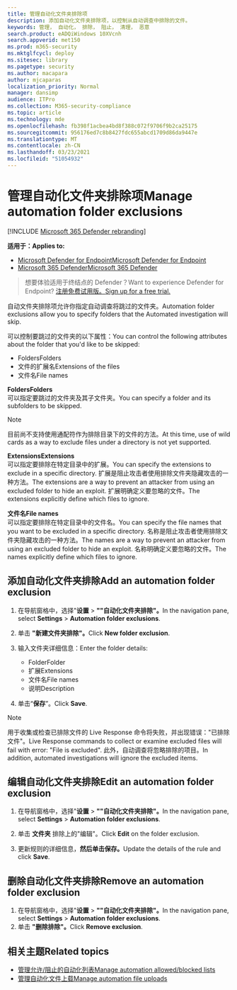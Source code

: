 ```yaml
---
title: 管理自动化文件夹排除项
description: 添加自动化文件夹排除项，以控制从自动调查中排除的文件。
keywords: 管理， 自动化， 排除， 阻止， 清理， 恶意
search.product: eADQiWindows 10XVcnh
search.appverid: met150
ms.prod: m365-security
ms.mktglfcycl: deploy
ms.sitesec: library
ms.pagetype: security
ms.author: macapara
author: mjcaparas
localization_priority: Normal
manager: dansimp
audience: ITPro
ms.collection: M365-security-compliance
ms.topic: article
ms.technology: mde
ms.openlocfilehash: fb398f1acbea4bd8f388c072f9706f9b2ca25175
ms.sourcegitcommit: 956176ed7c8b8427fdc655abcd1709d86da9447e
ms.translationtype: MT
ms.contentlocale: zh-CN
ms.lasthandoff: 03/23/2021
ms.locfileid: "51054932"
---
```

# <a name="manage-automation-folder-exclusions"></a><span data-ttu-id="b8d09-104">管理自动化文件夹排除项</span><span class="sxs-lookup"><span data-stu-id="b8d09-104">Manage automation folder exclusions</span></span> 

[!INCLUDE [Microsoft 365 Defender rebranding](../../includes/microsoft-defender.md)]


<span data-ttu-id="b8d09-105">**适用于：**</span><span class="sxs-lookup"><span data-stu-id="b8d09-105">**Applies to:**</span></span>
- [<span data-ttu-id="b8d09-106">Microsoft Defender for Endpoint</span><span class="sxs-lookup"><span data-stu-id="b8d09-106">Microsoft Defender for Endpoint</span></span>](https://go.microsoft.com/fwlink/p/?linkid=2146631)
- [<span data-ttu-id="b8d09-107">Microsoft 365 Defender</span><span class="sxs-lookup"><span data-stu-id="b8d09-107">Microsoft 365 Defender</span></span>](https://go.microsoft.com/fwlink/?linkid=2118804)

><span data-ttu-id="b8d09-108">想要体验适用于终结点的 Defender？</span><span class="sxs-lookup"><span data-stu-id="b8d09-108">Want to experience Defender for Endpoint?</span></span> [<span data-ttu-id="b8d09-109">注册免费试用版。</span><span class="sxs-lookup"><span data-stu-id="b8d09-109">Sign up for a free trial.</span></span>](https://www.microsoft.com/microsoft-365/windows/microsoft-defender-atp?ocid=docs-wdatp-automationexclusionfolder-abovefoldlink)

<span data-ttu-id="b8d09-110">自动文件夹排除项允许你指定自动调查将跳过的文件夹。</span><span class="sxs-lookup"><span data-stu-id="b8d09-110">Automation folder exclusions allow you to specify folders that the Automated investigation will skip.</span></span> 

<span data-ttu-id="b8d09-111">可以控制要跳过的文件夹的以下属性：</span><span class="sxs-lookup"><span data-stu-id="b8d09-111">You can control the following attributes about the folder that you'd like to be skipped:</span></span>
- <span data-ttu-id="b8d09-112">Folders</span><span class="sxs-lookup"><span data-stu-id="b8d09-112">Folders</span></span> 
- <span data-ttu-id="b8d09-113">文件的扩展名</span><span class="sxs-lookup"><span data-stu-id="b8d09-113">Extensions of the files</span></span>
- <span data-ttu-id="b8d09-114">文件名</span><span class="sxs-lookup"><span data-stu-id="b8d09-114">File names</span></span>


<span data-ttu-id="b8d09-115">**Folders**</span><span class="sxs-lookup"><span data-stu-id="b8d09-115">**Folders**</span></span><br>
<span data-ttu-id="b8d09-116">可以指定要跳过的文件夹及其子文件夹。</span><span class="sxs-lookup"><span data-stu-id="b8d09-116">You can specify a folder and its subfolders to be skipped.</span></span> 


>[!NOTE]
><span data-ttu-id="b8d09-117">目前尚不支持使用通配符作为排除目录下的文件的方法。</span><span class="sxs-lookup"><span data-stu-id="b8d09-117">At this time, use of wild cards as a way to exclude files under a directory is not yet supported.</span></span> 


<span data-ttu-id="b8d09-118">**Extensions**</span><span class="sxs-lookup"><span data-stu-id="b8d09-118">**Extensions**</span></span><br>
<span data-ttu-id="b8d09-119">可以指定要排除在特定目录中的扩展。</span><span class="sxs-lookup"><span data-stu-id="b8d09-119">You can specify the extensions to exclude in a specific directory.</span></span> <span data-ttu-id="b8d09-120">扩展是阻止攻击者使用排除文件夹隐藏攻击的一种方法。</span><span class="sxs-lookup"><span data-stu-id="b8d09-120">The extensions are a way to prevent an attacker from using an excluded folder to hide an exploit.</span></span> <span data-ttu-id="b8d09-121">扩展明确定义要忽略的文件。</span><span class="sxs-lookup"><span data-stu-id="b8d09-121">The extensions explicitly define which files to ignore.</span></span> 

<span data-ttu-id="b8d09-122">**文件名**</span><span class="sxs-lookup"><span data-stu-id="b8d09-122">**File names**</span></span><br>
<span data-ttu-id="b8d09-123">可以指定要排除在特定目录中的文件名。</span><span class="sxs-lookup"><span data-stu-id="b8d09-123">You can specify the file names that you want to be excluded in a specific directory.</span></span> <span data-ttu-id="b8d09-124">名称是阻止攻击者使用排除文件夹隐藏攻击的一种方法。</span><span class="sxs-lookup"><span data-stu-id="b8d09-124">The names are a way to prevent an attacker from using an excluded folder to hide an exploit.</span></span> <span data-ttu-id="b8d09-125">名称明确定义要忽略的文件。</span><span class="sxs-lookup"><span data-stu-id="b8d09-125">The names explicitly define which files to ignore.</span></span> 



## <a name="add-an-automation-folder-exclusion"></a><span data-ttu-id="b8d09-126">添加自动化文件夹排除</span><span class="sxs-lookup"><span data-stu-id="b8d09-126">Add an automation folder exclusion</span></span>
1. <span data-ttu-id="b8d09-127">在导航窗格中，选择"**设置**  >  **""自动化文件夹排除"。**</span><span class="sxs-lookup"><span data-stu-id="b8d09-127">In the navigation pane, select **Settings** > **Automation folder exclusions**.</span></span>  

2. <span data-ttu-id="b8d09-128">单击 **"新建文件夹排除"。**</span><span class="sxs-lookup"><span data-stu-id="b8d09-128">Click **New folder exclusion**.</span></span>  

3. <span data-ttu-id="b8d09-129">输入文件夹详细信息：</span><span class="sxs-lookup"><span data-stu-id="b8d09-129">Enter the folder details:</span></span>

    - <span data-ttu-id="b8d09-130">Folder</span><span class="sxs-lookup"><span data-stu-id="b8d09-130">Folder</span></span>
    - <span data-ttu-id="b8d09-131">扩展</span><span class="sxs-lookup"><span data-stu-id="b8d09-131">Extensions</span></span>
    - <span data-ttu-id="b8d09-132">文件名</span><span class="sxs-lookup"><span data-stu-id="b8d09-132">File names</span></span>
    - <span data-ttu-id="b8d09-133">说明</span><span class="sxs-lookup"><span data-stu-id="b8d09-133">Description</span></span>
    

4. <span data-ttu-id="b8d09-134">单击“**保存**”。</span><span class="sxs-lookup"><span data-stu-id="b8d09-134">Click **Save**.</span></span>

>[!NOTE]
> <span data-ttu-id="b8d09-135">用于收集或检查已排除文件的 Live Response 命令将失败，并出现错误："已排除文件"。</span><span class="sxs-lookup"><span data-stu-id="b8d09-135">Live Response commands to collect or examine excluded files will fail with error: "File is excluded".</span></span> <span data-ttu-id="b8d09-136">此外，自动调查将忽略排除的项目。</span><span class="sxs-lookup"><span data-stu-id="b8d09-136">In addition, automated investigations will ignore the excluded items.</span></span>

## <a name="edit-an-automation-folder-exclusion"></a><span data-ttu-id="b8d09-137">编辑自动化文件夹排除</span><span class="sxs-lookup"><span data-stu-id="b8d09-137">Edit an automation folder exclusion</span></span> 
1. <span data-ttu-id="b8d09-138">在导航窗格中，选择"**设置**  >  **""自动化文件夹排除"。**</span><span class="sxs-lookup"><span data-stu-id="b8d09-138">In the navigation pane, select **Settings** > **Automation folder exclusions**.</span></span> 

2. <span data-ttu-id="b8d09-139">单击 **文件夹** 排除上的"编辑"。</span><span class="sxs-lookup"><span data-stu-id="b8d09-139">Click **Edit** on the folder exclusion.</span></span>  

3. <span data-ttu-id="b8d09-140">更新规则的详细信息，**然后单击保存。**</span><span class="sxs-lookup"><span data-stu-id="b8d09-140">Update the details of the rule and click **Save**.</span></span>

## <a name="remove-an-automation-folder-exclusion"></a><span data-ttu-id="b8d09-141">删除自动化文件夹排除</span><span class="sxs-lookup"><span data-stu-id="b8d09-141">Remove an automation folder exclusion</span></span> 
1. <span data-ttu-id="b8d09-142">在导航窗格中，选择"**设置**  >  **""自动化文件夹排除"。**</span><span class="sxs-lookup"><span data-stu-id="b8d09-142">In the navigation pane, select **Settings** > **Automation folder exclusions**.</span></span>  
2. <span data-ttu-id="b8d09-143">单击 **"删除排除"。**</span><span class="sxs-lookup"><span data-stu-id="b8d09-143">Click **Remove exclusion**.</span></span> 


## <a name="related-topics"></a><span data-ttu-id="b8d09-144">相关主题</span><span class="sxs-lookup"><span data-stu-id="b8d09-144">Related topics</span></span>
- [<span data-ttu-id="b8d09-145">管理允许/阻止的自动化列表</span><span class="sxs-lookup"><span data-stu-id="b8d09-145">Manage automation allowed/blocked lists</span></span>](manage-indicators.md)
- [<span data-ttu-id="b8d09-146">管理自动化文件上载</span><span class="sxs-lookup"><span data-stu-id="b8d09-146">Manage automation file uploads</span></span>](manage-automation-file-uploads.md)
